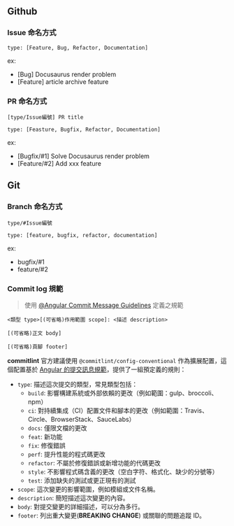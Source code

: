 ## Github
### Issue 命名方式

`type: [Feature, Bug, Refactor, Documentation]` 

ex:

- [Bug] Docusaurus render problem
- [Feature] article archive feature

### PR 命名方式

`[type/Issue編號] PR title`

`type: [Feasture, Bugfix, Refactor, Documentation]`

ex:

- [Bugfix/#1] Solve Docusaurus render problem
- [Feature/#2] Add xxx feature




## Git
### Branch 命名方式

`type/#Issue編號`

`type: [feature, bugfix, refactor, documentation]`

ex:

- bugfix/#1
- feature/#2

### Commit log 規範

> 使用 [@Angular Commit Message Guidelines](https://github.com/angular/angular/blob/22b96b9/CONTRIBUTING.md#-commit-message-guidelines) 定義之規範  


```
<類型 type>[(可省略)作用範圍 scope]: <描述 description>

[(可省略)正文 body]

[(可省略)頁腳 footer]
```

**commitlint** 官方建議使用 `@commitlint/config-conventional` 作為擴展配置，這個配置基於 [Angular 的提交訊息規範](https://github.com/angular/angular/blob/22b96b9/CONTRIBUTING.md#-commit-message-guidelines)，提供了一組預定義的規則：

- `type`: 描述這次提交的類型，常見類型包括：
    - `build`: 影響構建系統或外部依賴的更改（例如範圍：gulp、broccoli、npm）
    - `ci`: 對持續集成（CI）配置文件和腳本的更改（例如範圍：Travis、Circle、BrowserStack、SauceLabs）
    - `docs`: 僅限文檔的更改
    - `feat`: 新功能
    - `fix`: 修復錯誤
    - `perf`: 提升性能的程式碼更改
    - `refactor`: 不屬於修復錯誤或新增功能的代碼更改
    - `style`: 不影響程式碼含義的更改（空白字符、格式化、缺少的分號等）
    - `test`: 添加缺失的測試或更正現有的測試
- `scope`: 這次變更的影響範圍，例如模組或文件名稱。
- `description`: 簡短描述這次變更的內容。
- `body`: 對提交變更的詳細描述，可以分為多行。
- `footer`: 列出重大變更(**BREAKING CHANGE**) 或關聯的問題追蹤 ID。